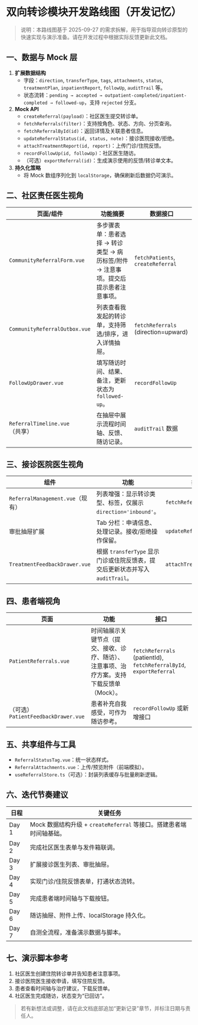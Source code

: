 # 双向转诊模块开发路线图（开发记忆）

> 说明：本路线图基于 2025-09-27 的需求拆解，用于指导双向转诊原型的快速实现与演示准备。请在开发过程中根据实际反馈更新此文档。

## 一、数据与 Mock 层
1. **扩展数据结构**
   - 字段：`direction`, `transferType`, `tags`, `attachments`, `status`, `treatmentPlan`, `inpatientReport`, `followUp`, `auditTrail` 等。
   - 状态流转：`pending → accepted → outpatient-completed/inpatient-completed → followed-up`，支持 `rejected` 分支。
2. **Mock API**
   - `createReferral(payload)`：社区医生提交转诊单。
   - `fetchReferrals(filter)`：支持按角色、状态、方向、分页查询。
   - `fetchReferralById(id)`：返回详情及关联患者信息。
   - `updateReferralStatus(id, status, note)`：接诊医院接收/拒绝。
   - `attachTreatmentReport(id, report)`：上传门诊/住院反馈。
   - `recordFollowUp(id, followUp)`：社区医生随访。
   - （可选）`exportReferral(id)`：生成演示使用的反馈/转诊单文本。
3. **持久化策略**
   - 将 Mock 数组序列化到 `localStorage`，确保刷新后数据仍可演示。

## 二、社区责任医生视角
| 页面/组件 | 功能摘要 | 数据接口 |
| --- | --- | --- |
| `CommunityReferralForm.vue` | 多步骤表单：患者选择 → 转诊类型 → 病历标签/附件 → 注意事项。提交后提示患者注意事项。 | `fetchPatients`, `createReferral` |
| `CommunityReferralOutbox.vue` | 列表查看我发起的转诊单，支持筛选/排序，进入详情抽屉。 | `fetchReferrals` (direction=upward) |
| `FollowUpDrawer.vue` | 填写随访时间、结果、备注，更新状态为 `followed-up`。 | `recordFollowUp` |
| `ReferralTimeline.vue`（共享） | 在抽屉中展示流程时间轴、反馈、随访记录。 | `auditTrail` 数据 |

## 三、接诊医院医生视角
| 组件 | 功能 | 接口 |
| --- | --- | --- |
| `ReferralManagement.vue`（现有） | 列表增强：显示转诊类型、标签，仅展示 `direction='inbound'`。 | `fetchReferrals` |
| 审批抽屉扩展 | Tab 分栏：申请信息、处理记录。接收/拒绝操作保留。 | `updateReferralStatus` |
| `TreatmentFeedbackDrawer.vue` | 根据 `transferType` 显示门诊或住院反馈表，提交后更新状态并写入 `auditTrail`。 | `attachTreatmentReport` |

## 四、患者端视角
| 页面 | 功能 | 接口 |
| --- | --- | --- |
| `PatientReferrals.vue` | 时间轴展示关键节点（提交、接收、诊疗、随访）、注意事项、治疗方案。支持下载反馈单（Mock）。 | `fetchReferrals` (patientId), `fetchReferralById`, `exportReferral` |
| （可选）`PatientFeedbackDrawer.vue` | 患者补充自我感受，可作为随访参考。 | `recordFollowUp` 或新增接口 |

## 五、共享组件与工具
- `ReferralStatusTag.vue`：统一状态样式。
- `ReferralAttachments.vue`：上传/预览附件（前端模拟）。
- `useReferralStore.ts`（可选）：封装列表缓存与批量刷新逻辑。

## 六、迭代节奏建议
| 日程 | 关键任务 |
| --- | --- |
| Day 1 | Mock 数据结构升级 + `createReferral` 等接口。搭建患者端时间轴基础。 |
| Day 2 | 完成社区医生表单与发件箱联调。 |
| Day 3 | 扩展接诊医生列表、审批抽屉。 |
| Day 4 | 实现门诊/住院反馈表单，打通状态流转。 |
| Day 5 | 完成患者端时间轴与下载按钮。 |
| Day 6 | 随访抽屉、附件上传、localStorage 持久化。 |
| Day 7 | 自测全流程，准备演示数据与脚本。 |

## 七、演示脚本参考
1. 社区医生创建住院转诊单并告知患者注意事项。
2. 接诊医院医生接收申请，填写住院反馈。
3. 患者查看时间轴与治疗建议，下载反馈单。
4. 社区医生完成随访，状态变为“已回访”。

> 若有新想法或调整，请在此文档底部追加“更新记录”章节，并标注日期与责任人。